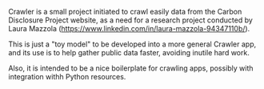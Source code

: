 Crawler is a small project initiated to crawl easily data from the Carbon Disclosure Project website, as a need for a research project conducted by Laura Mazzola (https://www.linkedin.com/in/laura-mazzola-94347110b/). 

This is just a "toy model" to be developed into a more general Crawler app, and its use is to help gather public data faster, avoiding inutile hard work.

Also, it is intended to be a nice boilerplate for crawling apps, possibly with integration withh Python resources.